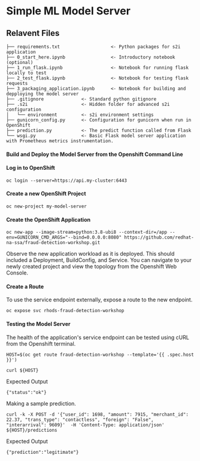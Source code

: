 # Simple ML Model Server

## Relavent Files 
```
├── requirements.txt                   <- Python packages for s2i application
├── 0_start_here.ipynb                 <- Introductory notebook (optional)
├── 1_run_flask.ipynb                  <- Notebook for running flask locally to test
├── 2_test_flask.ipynb                 <- Notebook for testing flask requests
├── 3_packaging_application.ipynb      <- Notebook for building and depploying the model server
├── .gitignore              <- Standard python gitignore
├── .s2i                    <- Hidden folder for advanced s2i configuration
│   └── environment         <- s2i environment settings
├── gunicorn_config.py      <- Configuration for gunicorn when run in OpenShift
├── prediction.py           <- The predict function called from Flask
└── wsgi.py                 <- Basic Flask model server application with Prometheus metrics instrumentation.
```

#### Build and Deploy the Model Server from the Openshift Command Line

#### Log in to OpenShift
```shell
oc login --server=https://api.my-cluster:6443
```
#### Create a new OpenShift Project
```shell
oc new-project my-model-server
```

#### Create the OpenShift Application
```shell
oc new-app --image-stream=python:3.8-ubi8 --context-dir=/app --env=GUNICORN_CMD_ARGS="--bind=0.0.0.0:8080" https://github.com/redhat-na-ssa/fraud-detection-workshop.git
```
Observe the new application workload as it is deployed.  This should included a Deployment, BuildConfig, and Service.  You can navigate to your newly created project and view the topology from the Openshift Web Console.

#### Create a Route
To use the service endpoint externally, expose a route to the new endpoint.  
```shell
oc expose svc rhods-fraud-detection-workshop
```

#### Testing the Model Server 

The health of the application's service endpoint can be tested using cURL from the Openshift terminal.
```
HOST=$(oc get route fraud-detection-workshop --template='{{ .spec.host }}')

curl ${HOST} 
```
Expected Output
```
{"status":"ok"}
```

Making a sample prediction.

```
curl -k -X POST -d '{"user_id": 1698, "amount": 7915, "merchant_id": 22.37, "trans_type": "contactless", "foreign": "False", "interarrival": 9609}'  -H 'Content-Type: application/json' ${HOST}/predictions
```

Expected Output
```
{"prediction":"legitimate"}
```





